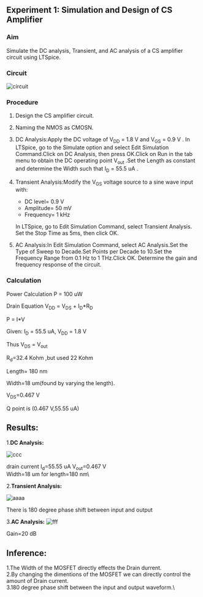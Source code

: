 ## Experiment 1: Simulation and Design of CS Amplifier

### Aim
Simulate the DC analysis, Transient, and AC analysis of a CS amplifier circuit using LTSpice.
### Circuit
![circuit](https://github.com/user-attachments/assets/b31d8a43-07eb-42bc-8016-8dd0fb0644b7)

### Procedure

1. Design the CS amplifier circuit.
2. Naming the NMOS as CMOSN.
3. DC Analysis:Apply the DC voltage of  V<sub>DD</sub> = 1.8 V and V<sub>GS</sub> = 0.9 V . In LTSpice, go to the Simulate option and select Edit Simulation Command.Click on DC Analysis, then press OK.Click on Run in the tab menu to obtain the DC operating point V<sub>out</sub> .Set the Length as constant and determine the Width such that I<sub>D</sub> = 55.5 uA .

4. Transient Analysis:Modify the  V<sub>GS</sub> voltage source to a sine wave input with:
     - DC level= 0.9 V 
     - Amplitude= 50 mV 
     - Frequency= 1 kHz 
     
     In LTSpice, go to Edit Simulation Command, select Transient Analysis. Set the Stop Time as 5ms, then click OK.

5. AC Analysis:In Edit Simulation Command, select AC Analysis.Set the Type of Sweep to Decade.Set Points per Decade to 10.Set the Frequency Range from 0.1 Hz to 1 THz.Click OK. Determine the gain and frequency response of the circuit.

### Calculation

Power Calculation
 P = 100 uW

Drain Equation
V<sub>DD</sub> = V<sub>DS</sub> + I<sub>D</sub>*R<sub>D</sub> 

 P = I*V

Given: I<sub>D</sub> = 55.5 uA, V<sub>DD</sub> = 1.8 V 

Thus V<sub>DS</sub> = V<sub>out</sub> 

R<sub>d</sub>=32.4 Kohm ,but used 22 Kohm

Length= 180 nm

Width=18 um(found by varying the length).

V<sub>DS</sub>=0.467 V

Q point is (0.467 V,55.55 uA)

## Results:
1.**DC Analysis:**

![ccc](https://github.com/user-attachments/assets/e876cf20-3050-49e2-97ce-e13497734deb)

drain current I<sub>d</sub>=55.55 uA
V<sub>out</sub>=0.467 V \
Width=18 um for length=180 nm\

2.**Transient Analysis:**

![aaaa](https://github.com/user-attachments/assets/40f8bb2f-8759-454d-8be1-2b59453b4066)

There is 180 degree phase shift between input and output 

3.**AC Analysis:**
![fff](https://github.com/user-attachments/assets/9f6b82e7-6fb5-4289-8d5c-8d7b46b1a980)

Gain=20 dB

## Inference:
1.The Width of the MOSFET directly effects the Drain durrent.\
2.By changing the dimentions of the MOSFET we can directly control the amount of Drain current.\
3.180 degree phase shift between the input and output waveform.\

